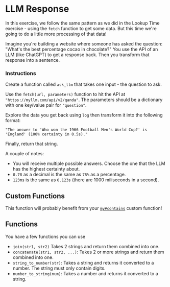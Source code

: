 # LLM Response

In this exercise, we follow the same pattern as we did in the Lookup Time exercise - using the `fetch` function to get some data.
But this time we're going to do a little more processing of that data!

Imagine you're building a website where someone has asked the question: "What's the best percentage cocao in chocolate?"
You use the API of an LLM (like ChatGPT) to get a response back.
Then you transform that response into a sentence.

### Instructions

Create a function called `ask_llm` that takes one input - the question to ask.

Use the `fetch(url, parameters)` function to hit the API at `"https://myllm.com/api/v2/qanda"`. The parameters should be a dictionary with one key/value pair for `"question"`.

Explore the data you get back using `log` then transform it into the following format:

```jikiscript
"The answer to 'Who won the 1966 Football Men's World Cup?' is 'England' (100% certainty in 0.5s)."
```

Finally, return that string.

A couple of notes:

- You will receive multiple possible answers. Choose the one that the LLM has the highest certainty about.
- `0.78` as a decimal is the same as `78%` as a percentage.
- `123ms` is the same as `0.123s` (there are 1000 miliseconds in a second).

## Custom Functions

This function will probably benefit from your [`my#contains`](/bootcamp/custom_functions/contains/edit) custom function!

## Functions

You have a few functions you can use

- `join(str1, str2)` Takes 2 strings and return them combined into one.
- `concatenate(str1, str2, ...)`: Takes 2 or more strings and return them combined into one.
- `string_to_number(str)`: Takes a string and returns it converted to a number. The string must only contain digits.
- `number_to_string(num)`: Takes a number and returns it converted to a string.
